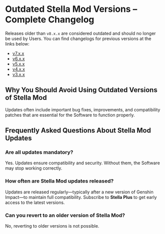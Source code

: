 [//]: # (Title: Starsze wersje - Stella Mod Documentation)
[//]: # (Description: Przegląd archiwalnych wersji Stella Mod dla Genshin Impact. Zobacz changelogi dla wydań v7.x.x–v3.x.x i dowiedz się, dlaczego aktualizacja do najnowszej wersji jest kluczowa dla bezpieczeństwa i stabilności.)
[//]: # (Tags: Stella Mod, Starsze wersje, Archiwum Stella Mod, Genshin Impact Mod, Changelog, Historia wydań, Aktualizacje Stella Mod, Kompatybilność, Stella Mod Documentation, Bezpieczeństwo)
[//]: # (Canonical: /genshin-stella-mod/docs?page=deprecated-releases)
[//]: # (Contributors: Sefinek)

# Outdated Stella Mod Versions – Complete Changelog <!-- {#deprecated-releases} -->
Releases older than `v8.x.x` are considered outdated and should no longer be used by Users.
You can find changelogs for previous versions at the links below:

- [v7.x.x](https://sefinek.net/genshin-stella-mod/docs?page=changelog_v7)
- [v6.x.x](https://sefinek.net/genshin-stella-mod/docs?page=changelog_v6)
- [v5.x.x](https://sefinek.net/genshin-stella-mod/docs?page=changelog_v5)
- [v4.x.x](https://sefinek.net/genshin-stella-mod/docs?page=changelog_v4)
- [v3.x.x](https://sefinek.net/genshin-stella-mod/docs?page=changelog_v3)

## Why You Should Avoid Using Outdated Versions of Stella Mod <!-- {#why-you-should-avoid-using-deprecated-sm-versions} -->
Updates often include important bug fixes, improvements, and compatibility patches that are essential for the Software to function properly.

## Frequently Asked Questions About Stella Mod Updates <!-- {#frequently-asked-questions-about-stella-mod-updates} -->
### Are all updates mandatory? <!-- {#are-all-updates-mandatory} -->
Yes. Updates ensure compatibility and security. Without them, the Software may stop working correctly.

### How often are Stella Mod updates released? <!-- {#how-often-are-updates-released-for-sm} -->
Updates are released regularly—typically after a new version of Genshin Impact—to maintain full compatibility.
Subscribe to **Stella Plus** to get early access to the latest versions.

### Can you revert to an older version of Stella Mod? <!-- {#can-you-revert-to-an-older-version-of-sm} -->
No, reverting to older versions is not possible.
